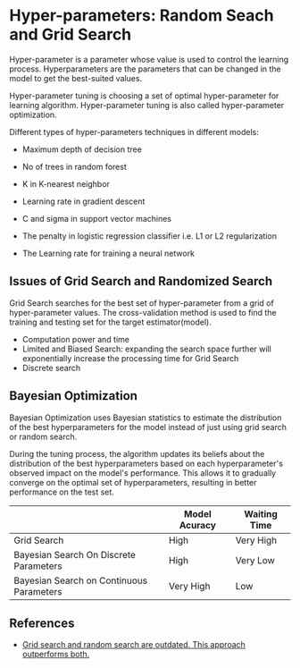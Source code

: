 # Hyper-parameters: Random Seach and Grid Search

Hyper-parameter is a parameter whose value is used to control the learning process. Hyperparameters are the parameters that can be changed in the model to get the best-suited values.

Hyper-parameter tuning is choosing a set of optimal hyper-parameter for learning algorithm. Hyper-parameter tuning is also called hyper-parameter optimization.

Different types of hyper-parameters techniques in different models:

- Maximum depth of decision tree

- No of trees in random forest

- K in K-nearest neighbor

- Learning rate in gradient descent

- C and sigma in support vector machines

- The penalty in logistic regression classifier i.e. L1 or L2 regularization

- The Learning rate for training a neural network

## Issues of Grid Search and Randomized Search

Grid Search searches for the best set of hyper-parameter from a grid of hyper-parameter values. The cross-validation method is used to find the training and testing set for the target estimator(model).

- Computation power and time
- Limited and Biased Search: expanding the search space further will exponentially increase the processing time for Grid Search
- Discrete search

## Bayesian Optimization

Bayesian Optimization uses Bayesian statistics to estimate the distribution of the best hyperparameters for the model instead of just using grid search or random search.

During the tuning process, the algorithm updates its beliefs about the distribution of the best hyperparameters based on each hyperparameter's observed impact on the model's performance. This allows it to gradually converge on the optimal set of hyperparameters, resulting in better performance on the test set.

||Model Acuracy|Waiting Time|
|---|---|---|
|Grid Search|High|Very High|
|Bayesian Search On Discrete Parameters|High|Very Low|
|Bayesian Search on Continuous Parameters|Very High|Low|

## References

- [Grid search and random search are outdated. This approach outperforms both.](https://medium.com/@ali.soleymani.co/stop-using-grid-search-or-random-search-for-hyperparameter-tuning-c2468a2ff887)